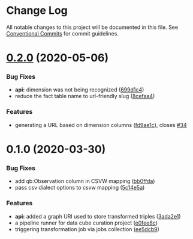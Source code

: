 # Change Log

All notable changes to this project will be documented in this file.
See [Conventional Commits](https://conventionalcommits.org) for commit guidelines.

# [0.2.0](https://github.com/zazuko/data-cube-curation/compare/@zazuko/rdfine-data-cube@0.1.0...@zazuko/rdfine-data-cube@0.2.0) (2020-05-06)


### Bug Fixes

* **api:** dimension was not being recognized ([699d1c4](https://github.com/zazuko/data-cube-curation/commit/699d1c4))
* reduce the fact table name to url-friendly slug ([8cefaa4](https://github.com/zazuko/data-cube-curation/commit/8cefaa4))


### Features

* generating a URL based on dimension columns ([fd9ae1c](https://github.com/zazuko/data-cube-curation/commit/fd9ae1c)), closes [#34](https://github.com/zazuko/data-cube-curation/issues/34)





# 0.1.0 (2020-03-30)


### Bug Fixes

* add qb:Observation column in CSVW mapping ([bb0ffda](https://github.com/zazuko/data-cube-curation/commit/bb0ffda))
* pass csv dialect options to csvw mapping ([5c14e5a](https://github.com/zazuko/data-cube-curation/commit/5c14e5a))


### Features

* **api:** added a graph URI used to store transformed triples ([3ada2e1](https://github.com/zazuko/data-cube-curation/commit/3ada2e1))
* a pipeline runner for data cube curation project ([e0fee8c](https://github.com/zazuko/data-cube-curation/commit/e0fee8c))
* triggering transformation job via jobs collection ([ee5dcb9](https://github.com/zazuko/data-cube-curation/commit/ee5dcb9))
